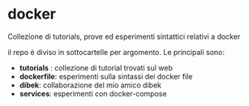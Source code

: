 # docker
Collezione di tutorials, prove ed esperimenti sintattici relativi a docker

il repo è diviso in sottocartelle per argomento. Le principali sono:

* **tutorials** : collezione di tutorial trovati sul web
* **dockerfile**: esperimenti sulla sintassi dei docker file
* **dibek**: collaborazione del mio amico dibek
* **services**: esperimenti con docker-compose

